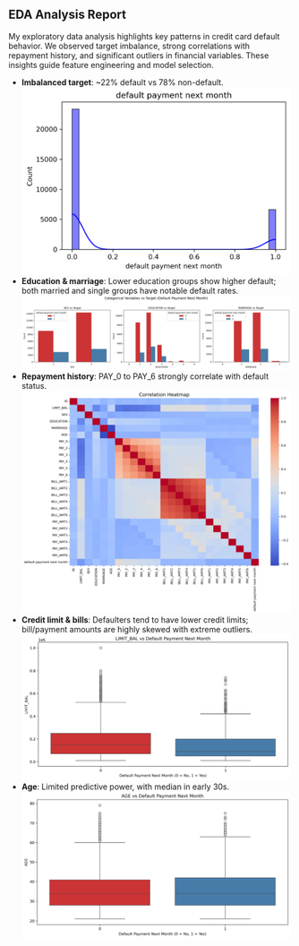 
## EDA Analysis Report
My exploratory data analysis highlights key patterns in credit card default behavior. We observed target imbalance, strong correlations with repayment history, and significant outliers in financial variables. These insights guide feature engineering and model selection.

- **Imbalanced target**: ~22% default vs 78% non-default.
 ![Target Distribution](notebooks/distribution.png)
- **Education & marriage**: Lower education groups show higher default; both married and single groups have notable default rates.
  ![Categorical Variables vs Target](notebooks/categorical_vs_target.jpeg)
- **Repayment history**: PAY_0 to PAY_6 strongly correlate with default status.
  ![Correlation Heatmap](notebooks/correlation_analysis.jpeg)
- **Credit limit & bills**: Defaulters tend to have lower credit limits; bill/payment amounts are highly skewed with extreme outliers.
  ![LIMIT_BAL vs Default](notebooks/boxplot_LIMIT_BAL.jpeg)
- **Age**: Limited predictive power, with median in early 30s.
  ![AGE vs Default](notebooks/boxplot_AGE.jpeg)
